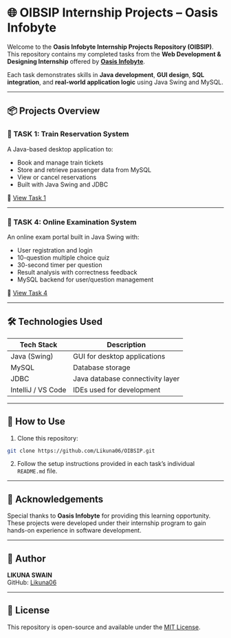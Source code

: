 # 🌐 OIBSIP Internship Projects – Oasis Infobyte

Welcome to the **Oasis Infobyte Internship Projects Repository (OIBSIP)**.  
This repository contains my completed tasks from the **Web Development & Designing Internship** offered by **[Oasis Infobyte](https://oasisinfobyte.com/)**.

Each task demonstrates skills in **Java development**, **GUI design**, **SQL integration**, and **real-world application logic** using Java Swing and MySQL.

---

## 📦 Projects Overview

### 🔹 TASK 1: Train Reservation System

A Java-based desktop application to:
- Book and manage train tickets
- Store and retrieve passenger data from MySQL
- View or cancel reservations
- Built with Java Swing and JDBC

🔗 [View Task 1](./TASK1/OnlineReservationSystem)

---

### 🔹 TASK 4: Online Examination System

An online exam portal built in Java Swing with:
- User registration and login
- 10-question multiple choice quiz
- 30-second timer per question
- Result analysis with correctness feedback
- MySQL backend for user/question management

🔗 [View Task 4](./TASK4/OnlineExaminationSystem)

---

## 🛠️ Technologies Used

| Tech Stack       | Description                           |
|------------------|---------------------------------------|
| Java (Swing)     | GUI for desktop applications          |
| MySQL            | Database storage                      |
| JDBC             | Java database connectivity layer      |
| IntelliJ / VS Code | IDEs used for development            |

---

## 🧭 How to Use

1. Clone this repository:
```bash
git clone https://github.com/Likuna06/OIBSIP.git
```

2. Follow the setup instructions provided in each task’s individual `README.md` file.

---

## 🙌 Acknowledgements

Special thanks to **Oasis Infobyte** for providing this learning opportunity.  
These projects were developed under their internship program to gain hands-on experience in software development.

---

## 👤 Author

**LIKUNA SWAIN**  
GitHub: [Likuna06](https://github.com/Likuna06)

---

## 📃 License

This repository is open-source and available under the [MIT License](LICENSE).
